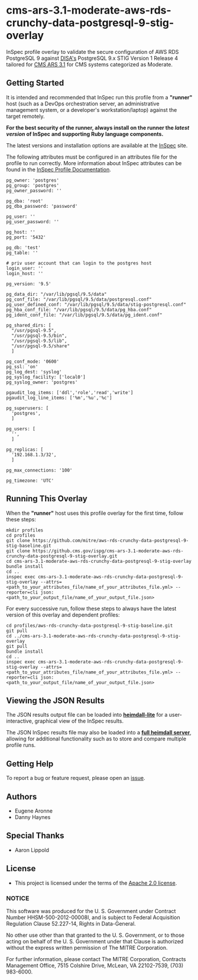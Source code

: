 # cms-ars-3.1-moderate-aws-rds-crunchy-data-postgresql-9-stig-overlay
InSpec profile overlay to validate the secure configuration of AWS RDS PostgreSQL 9 against [DISA's](https://iase.disa.mil/stigs/Pages/index.aspx) PostgreSQL 9.x STIG Version 1 Release 4 tailored for [CMS ARS 3.1](https://www.cms.gov/Research-Statistics-Data-and-Systems/CMS-Information-Technology/InformationSecurity/Info-Security-Library-Items/ARS-31-Publication.html) for CMS systems categorized as Moderate.

## Getting Started
It is intended and recommended that InSpec run this profile from a __"runner"__ host (such as a DevOps orchestration server, an administrative management system, or a developer's workstation/laptop) against the target remotely.

__For the best security of the runner, always install on the runner the _latest version_ of InSpec and supporting Ruby language components.__ 

The latest versions and installation options are available at the [InSpec](http://inspec.io/) site.

The following attributes must be configured in an attributes file for the profile to run correctly. More information about InSpec attributes can be found in the [InSpec Profile Documentation](https://www.inspec.io/docs/reference/profiles/).

```
pg_owner: 'postgres'
pg_group: 'postgres'
pg_owner_password: ''

pg_dba: 'root'
pg_dba_password: 'password'

pg_user: ''
pg_user_password: ''

pg_host: ''
pg_port: '5432'

pg_db: 'test'
pg_table: ''

# priv user account that can login to the postgres host
login_user: ''
login_host: ''

pg_version: '9.5'

pg_data_dir: "/var/lib/pgsql/9.5/data"
pg_conf_file: "/var/lib/pgsql/9.5/data/postgresql.conf"
pg_user_defined_conf: "/var/lib/pgsql/9.5/data/stig-postgresql.conf"
pg_hba_conf_file: "/var/lib/pgsql/9.5/data/pg_hba.conf"
pg_ident_conf_file: "/var/lib/pgsql/9.5/data/pg_ident.conf"

pg_shared_dirs: [
  "/usr/pgsql-9.5",
  "/usr/pgsql-9.5/bin",
  "/usr/pgsql-9.5/lib",
  "/usr/pgsql-9.5/share"
  ]

pg_conf_mode: '0600'
pg_ssl: 'on'
pg_log_dest: 'syslog'
pg_syslog_facility: ['local0']
pg_syslog_owner: 'postgres'

pgaudit_log_items: ['ddl','role','read','write']
pgaudit_log_line_items: ['%m','%u','%c']

pg_superusers: [
  'postgres',
  ]

pg_users: [
  '',
  ]

pg_replicas: [
  '192.168.1.3/32',
  ]

pg_max_connections: '100'

pg_timezone: 'UTC'
```

## Running This Overlay
When the __"runner"__ host uses this profile overlay for the first time, follow these steps: 

```
mkdir profiles
cd profiles
git clone https://github.com/mitre/aws-rds-crunchy-data-postgresql-9-stig-baseline.git
git clone https://github.cms.gov/ispg/cms-ars-3.1-moderate-aws-rds-crunchy-data-postgresql-9-stig-overlay.git
cd cms-ars-3.1-moderate-aws-rds-crunchy-data-postgresql-9-stig-overlay
bundle install
cd ..
inspec exec cms-ars-3.1-moderate-aws-rds-crunchy-data-postgresql-9-stig-overlay --attrs=<path_to_your_attributes_file/name_of_your_attributes_file.yml> --reporter=cli json:<path_to_your_output_file/name_of_your_output_file.json>
```

For every successive run, follow these steps to always have the latest version of this overlay and dependent profiles:

```
cd profiles/aws-rds-crunchy-data-postgresql-9-stig-baseline.git
git pull
cd ../cms-ars-3.1-moderate-aws-rds-crunchy-data-postgresql-9-stig-overlay
git pull
bundle install
cd ..
inspec exec cms-ars-3.1-moderate-aws-rds-crunchy-data-postgresql-9-stig-overlay --attrs=<path_to_your_attributes_file/name_of_your_attributes_file.yml> --reporter=cli json:<path_to_your_output_file/name_of_your_output_file.json>
```

## Viewing the JSON Results

The JSON results output file can be loaded into __[heimdall-lite](https://mitre.github.io/heimdall-lite/)__ for a user-interactive, graphical view of the InSpec results. 

The JSON InSpec results file may also be loaded into a __[full heimdall server](https://github.com/mitre/heimdall)__, allowing for additional functionality such as to store and compare multiple profile runs.

## Getting Help
To report a bug or feature request, please open an [issue](https://github.cms.gov/ispg/cms-ars-3.1-moderate-aws-rds-crunchy-data-postgresql-9-stig-overlay/issues/new).

## Authors
* Eugene Aronne
* Danny Haynes

## Special Thanks
* Aaron Lippold

## License
* This project is licensed under the terms of the [Apache 2.0 license](https://www.apache.org/licenses/LICENSE-2.0).

### NOTICE  

This software was produced for the U. S. Government under Contract Number HHSM-500-2012-00008I, and is subject to Federal Acquisition Regulation Clause 52.227-14, Rights in Data-General.  

No other use other than that granted to the U. S. Government, or to those acting on behalf of the U. S. Government under that Clause is authorized without the express written permission of The MITRE Corporation.

For further information, please contact The MITRE Corporation, Contracts Management Office, 7515 Colshire Drive, McLean, VA  22102-7539, (703) 983-6000.
